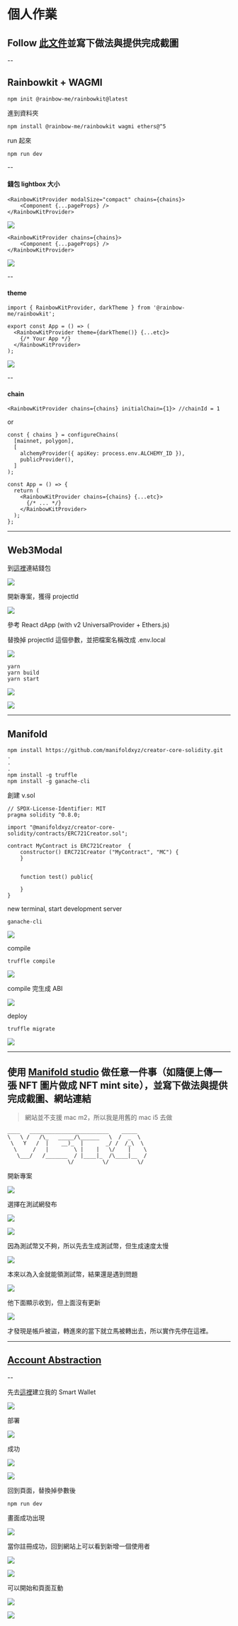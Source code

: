 # 個人作業


## Follow [此文件](https://hackmd.io/@zinstitute/frontend-lib)並寫下做法與提供完成截圖


--

## Rainbowkit + WAGMI

```
npm init @rainbow-me/rainbowkit@latest
```
進到資料夾

```
npm install @rainbow-me/rainbowkit wagmi ethers@^5
```
run 起來

```
npm run dev
```

--

#### 錢包 lightbox 大小
```
<RainbowKitProvider modalSize="compact" chains={chains}>
    <Component {...pageProps} />
</RainbowKitProvider>
```
![](./../images/1.png)

```
<RainbowKitProvider chains={chains}>
    <Component {...pageProps} />
</RainbowKitProvider>
```
![](./../images/2.png)

--

#### theme

```
import { RainbowKitProvider, darkTheme } from '@rainbow-me/rainbowkit';

export const App = () => (
  <RainbowKitProvider theme={darkTheme()} {...etc}>
    {/* Your App */}
  </RainbowKitProvider>
);
```

![](./../images/3.png)

--

#### chain

```
<RainbowKitProvider chains={chains} initialChain={1}> //chainId = 1
```

or

```
const { chains } = configureChains(
  [mainnet, polygon],
  [
    alchemyProvider({ apiKey: process.env.ALCHEMY_ID }),
    publicProvider(),
  ]
);

const App = () => {
  return (
    <RainbowKitProvider chains={chains} {...etc}>
      {/* ... */}
    </RainbowKitProvider>
  );
};
```


---

## Web3Modal


到[這裡](https://cloud.walletconnect.com/app)連結錢包

![](./../images/4.png)

開新專案，獲得 projectId

![](./../images/5.png)


參考 React dApp (with v2 UniversalProvider + Ethers.js)

替換掉 projectId 這個參數，並把檔案名稱改成 .env.local

![](./../images/27.png)

```
yarn
yarn build
yarn start
```

![](./../images/6.png)

![](./../images/7.png)


---

## Manifold


```
npm install https://github.com/manifoldxyz/creator-core-solidity.git
.
.
.
npm install -g truffle
npm install -g ganache-cli
```

創建 v.sol

```
// SPDX-License-Identifier: MIT
pragma solidity ^0.8.0;

import "@manifoldxyz/creator-core-solidity/contracts/ERC721Creator.sol";

contract MyContract is ERC721Creator  {
    constructor() ERC721Creator ("MyContract", "MC") {
    }
    

    function test() public{
        
    }
}
```

new terminal, start development server

```
ganache-cli
```
![](./../images/8.png)

compile

```
truffle compile
```
![](./../images/9.png)

compile 完生成 ABI

![](./../images/10.png)

deploy

```
truffle migrate
```

![](./../images/11.png)

---


## 使用 [Manifold studio](https://studio.manifold.xyz/) 做任意一件事（如隨便上傳一張 NFT 圖片做成 NFT mint site），並寫下做法與提供完成截圖、網站連結

> 網站並不支援 mac m2，所以我是用舊的 mac i5 去做

```
____   _________________________    _____   
\   \ /   /\_   _____/\______   \  /  _  \  
 \   Y   /  |    __)_  |       _/ /  /_\  \ 
  \     /   |        \ |    |   \/    |    \
   \___/   /_______  / |____|_  /\____|__  /
                   \/         \/         \/
```

開新專案

![](./../images/12.png)

選擇在測試網發布

![](./../images/13.png)


![](./../images/14.png)


因為測試幣又不夠，所以先去生成測試幣，但生成速度太慢

![](./../images/15.png)

本來以為入金就能領測試幣，結果還是遇到問題

![](./../images/16.png)

他下面顯示收到，但上面沒有更新

![](./../images/28.png)

才發現是帳戶被盜，轉進來的當下就立馬被轉出去，所以實作先停在這裡。

 
---
 
## [Account Abstraction](https://blog.jarrodwatts.com/i-fixed-web3-onboarding)
 
--
 
先去[這裡](https://thirdweb.com/explore)建立我的 Smart Wallet 

![](./../images/17.png)

部署

![](./../images/18.png)

成功

![](./../images/20.png)

![](./../images/21.png)


回到頁面，替換掉參數後

```
npm run dev
```

畫面成功出現

![](./../images/22.png)

當你註冊成功，回到網站上可以看到新增一個使用者

![](./../images/23.png)

![](./../images/26.png)

可以開始和頁面互動

![](./../images/24.png)

![](./../images/25.png)